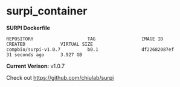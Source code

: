 # surpi_container

**SURPI Dockerfile**



```
REPOSITORY                    TAG                 IMAGE ID            CREATED             VIRTUAL SIZE
compbio/surpi-v1.0.7          b0.1                df22682087ef        31 seconds ago      3.927 GB 
```

**Current Verison:** v1.0.7  

Check out https://github.com/chiulab/surpi  



